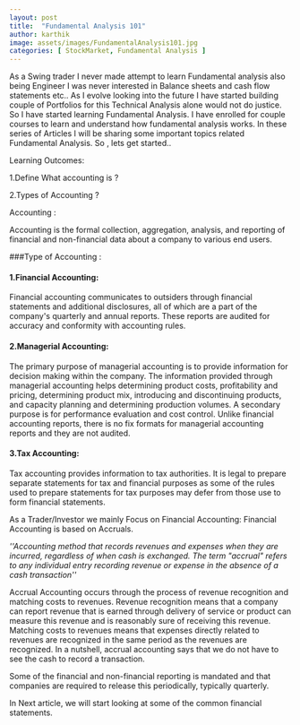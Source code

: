 ```yaml
---
layout: post
title:  "Fundamental Analysis 101"
author: karthik
image: assets/images/FundamentalAnalysis101.jpg
categories: [ StockMarket, Fundamental Analysis ]
---
```

 
 
As a Swing trader I never made attempt to learn Fundamental analysis also being Engineer I was never interested in Balance sheets and cash flow statements etc..
As I evolve looking into the future I have started building couple of Portfolios for this Technical Analysis alone would not do justice. So I have started learning Fundamental Analysis. I have enrolled for couple courses to learn and understand how fundamental analysis works. In these series of Articles I will be sharing some important topics related Fundamental Analysis. So , lets get started..


Learning Outcomes:

1.Define What accounting is ?

2.Types of Accounting ?

Accounting :

Accounting is the formal collection, aggregation, analysis, and reporting of financial and non-financial data about a company to various end users.

###Type of Accounting :

#### 1.Financial Accounting:

Financial accounting communicates to outsiders through financial statements and additional disclosures, all of which are a part of the company's quarterly and annual reports. These reports are audited for accuracy and conformity with accounting rules.

#### 2.Managerial Accounting:

The primary purpose of managerial accounting is to provide information for decision making within the company. The information provided through managerial accounting helps determining product costs, profitability and pricing, determining product mix, introducing and discontinuing products, 
and capacity planning and determining production volumes. A secondary purpose is for performance evaluation and cost control. Unlike financial accounting reports, there is no fix formats for managerial accounting reports and they are not audited.

#### 3.Tax Accounting:

Tax accounting provides information to tax authorities. It is legal to prepare separate statements for tax and financial purposes as some of the rules used to prepare statements for tax purposes may defer from those use to form financial statements.

As a Trader/Investor we mainly Focus on Financial Accounting:
Financial Accounting is based on Accruals.
 
 *''Accounting method that records revenues and expenses when they are incurred, regardless of when cash is exchanged. The term "accrual" refers to any individual entry recording revenue or expense in the absence of a cash transaction''*

Accrual Accounting occurs through the process of revenue recognition and matching costs to revenues. Revenue recognition means that a company can report revenue that is earned through delivery of service or product can measure this revenue and is reasonably sure of receiving this revenue. 
Matching costs to revenues means that expenses directly related to revenues are recognized in the same period as the revenues are recognized.
In a nutshell, accrual accounting says that we do not have to see the cash to record a transaction.

Some of the financial and non-financial reporting is mandated and that companies are required to release this periodically, typically quarterly.

In Next article, we will start looking at some of the common financial statements.